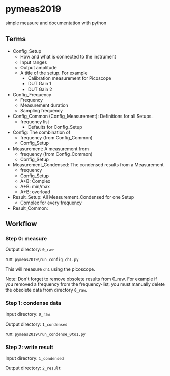 # pymeas2019

simple measure and documentation with python

## Terms

- Config_Setup
  - How and what is connected to the instrument
  - Input ranges
  - Output amplitude
  - A title of the setup. For example
    - Calibration measurement for Picoscope
    - DUT Gain 1
    - DUT Gain 2
- Config_Frequency
  - Frequency
  - Measurement duration
  - Sampling frequency
- Config_Common (Config_Measurement): Definitions for all Setups.
  - frequency list
    - Defaults for Config_Setup
- Config: The combination of
  - frequency (from Config_Common)
  - Config_Setup
- Measurement: A measurement from
  - frequency (from Config_Common)
  - Config_Setup
- Measurement_Condensed: The condensed results from a Measurement
  - frequency
  - Config_Setup
  - A+B: Complex
  - A+B: min/max
  - A+B: overload
- Result_Setup: All Measurement_Condensed for one Setup
  - Complex for every frequency
- Result_Common:

## Workflow

### Step 0: measure

Output directory: `0_raw`

run: `pymeas2019\run_config_ch1.py`

This will measure `ch1` using the picoscope.

Note: Don't forget to remove obsolete results from 0_raw.
For example if you removed a frequency from the frequency-list, you must manually delete the obsolete data from directory `0_raw`.

### Step 1: condense data

Input directory: `0_raw`

Output directory: `1_condensed`

run: `pymeas2019\run_condense_0to1.py`

### Step 2: write result

Input directory: `1_condensed`

Output directory: `2_result`
